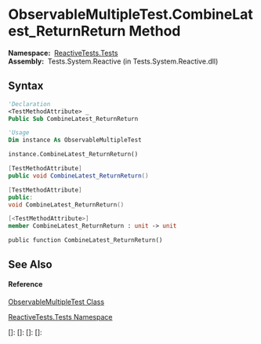 # ObservableMultipleTest.CombineLatest\_ReturnReturn Method

**Namespace:**  [ReactiveTests.Tests](ReactiveTests.Tests\ReactiveTests.Tests.md)  
**Assembly:**  Tests.System.Reactive (in Tests.System.Reactive.dll)

## Syntax

```vb
'Declaration
<TestMethodAttribute> _
Public Sub CombineLatest_ReturnReturn
```

```vb
'Usage
Dim instance As ObservableMultipleTest

instance.CombineLatest_ReturnReturn()
```

```csharp
[TestMethodAttribute]
public void CombineLatest_ReturnReturn()
```

```c++
[TestMethodAttribute]
public:
void CombineLatest_ReturnReturn()
```

```fsharp
[<TestMethodAttribute>]
member CombineLatest_ReturnReturn : unit -> unit 
```

```jscript
public function CombineLatest_ReturnReturn()
```

## See Also

#### Reference

[ObservableMultipleTest Class](ObservableMultipleTest\ObservableMultipleTest.md)

[ReactiveTests.Tests Namespace](ReactiveTests.Tests\ReactiveTests.Tests.md)

[]: 
[]: 
[]: 
[]: 